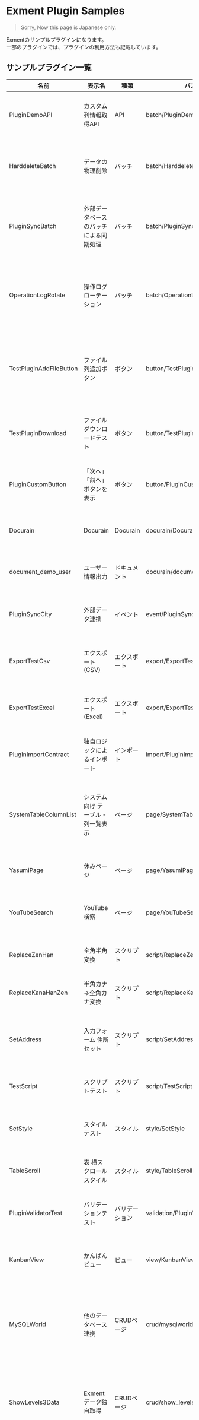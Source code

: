 # Exment Plugin Samples

> Sorry, Now this page is Japanese only.

Exmentのサンプルプラグインになります。  
一部のプラグインでは、プラグインの利用方法も記載しています。

## サンプルプラグイン一覧

| 名前 | 表示名 | 種類 | パス | 概要 |
| ---- | ---- | ---- | ---- | ---- |
| PluginDemoAPI | カスタム列情報取得API | API | batch/PluginDemoAPI | 列名からカスタム列情報を取得するサンプルAPIです。 |
| HarddeleteBatch | データの物理削除 | バッチ | batch/HarddeleteBatch | 論理削除しているすべてのデータを、完全に削除します。 |
| PluginSyncBatch | 外部データベースのバッチによる同期処理 | バッチ | batch/PluginSyncBatch | 外部データベースの都市データをExmentのテーブルと一括同期します。 |
| OperationLogRotate | 操作ログローテーション | バッチ | batch/OperationLogRotate | Exmentの操作ログを、一定日付経過したものをデータベースから物理削除します。 |
| TestPluginAddFileButton | ファイル列追加ボタン | ボタン | button/TestPluginAddFileButton | 指定のデータの列に、ファイル列が存在する場合、サンプルファイルを追加します。 |
| TestPluginDownload | ファイルダウンロードテスト | ボタン | button/TestPluginDownload | プラグインによって、ファイルをダウンロードするテストです。 |
| PluginCustomButton | 「次へ」「前へ」ボタンを表示 | ボタン | button/PluginCustomButton | データ詳細画面に「次へ」「前へ」ボタンを表示します。 |
| Docurain | Docurain | Docurain | docurain/Docurain | Docurainにより、PDFを作成するプラグインです。 |
| document_demo_user | ユーザー情報出力 | ドキュメント | docurain/document_demo_user | ユーザー情報出力のテスト用です。 |
| PluginSyncCity | 外部データ連携 | イベント | event/PluginSyncCity | 都市データの情報を外部データベースと連携します。 |
| ExportTestCsv | エクスポート(CSV) | エクスポート | export/ExportTestCsv | CSVファイルをエクスポートするプラグインです。 |
| ExportTestExcel | エクスポート(Excel) | エクスポート | export/ExportTestExcel | Excelファイルをエクスポートするプラグインです。 |
| PluginImportContract | 独自ロジックによるインポート | インポート | import/PluginImportContract | 契約データを独自ロジックでインポートします。 |
| SystemTableColumnList | システム向け テーブル・列一覧表示 | ページ | page/SystemTableColumnList | 内部パラメータも含めた、Exmentのテーブル・列の一覧を表示します。 |
| YasumiPage | 休みページ | ページ | page/YasumiPage | 表示年の祝日をページに表示します。 |
| YouTubeSearch | YouTube検索 | ページ | page/YouTubeSearch | YouTubeでデータ検索を行うプラグインです。 |
| ReplaceZenHan | 全角半角変換 | スクリプト | script/ReplaceZenHan | 全角の英数字を半角に置き換えます。 |
| ReplaceKanaHanZen | 半角カナ→全角カナ変換 | スクリプト | script/ReplaceKanaHanZen | 半角カナを全角カナに置き換えます。 |
| SetAddress | 入力フォーム 住所セット | スクリプト | script/SetAddress | 入力フォームの郵便番号を使用し、住所をセットします。 |
| TestScript | スクリプトテスト | スクリプト | script/TestScript | 一通りのスクリプトをテストします。 |
| SetStyle | スタイルテスト | スタイル | style/SetStyle | スタイルテストです。すべての文字色を赤色にします。 |
| TableScroll | 表 横スクロールスタイル | スタイル | style/TableScroll | 表の横スクロールのスタイルを設定します。 |
| PluginValidatorTest | バリデーションテスト | バリデーション | validation/PluginValidatorTest | カスタムテーブルのバリデーションのテストです。 |
| KanbanView | かんばんビュー | ビュー | view/KanbanView | シンプルなかんばんビューを表示するプラグインです。 |
| MySQLWorld | 他のデータベース連携 | CRUDページ | crud/mysqlworld | Exmentとは異なるデータベースと接続し、データの取得・追加・編集・削除を実施します。 |
| ShowLevels3Data | Exmentデータ独自取得 | CRUDページ | crud/show_levels3_data | 独自のSQLを用いて、3階層の項目を同時に一覧・参照できるようにするサンプルです。 |
| WordPress | REST API連携 | CRUDページ | crud/wordpress | REST APIを使用し、指定のWordpressサイトの投稿を一覧表示・詳細表示します。 |
| WordPresses | REST API連携(複数エンドポイント) | CRUDページ | crud/wordpresses | REST APIを使用し、複数のWordpressサイトの投稿を一覧表示・詳細表示します。複数のエンドポイントに対応し、画面からボタンで対象サイトを切り替えます。 |
| WordPressPost | REST API連携(認証、POST) | CRUDページ | crud/wordpress_post | REST APIを使用し、指定のWordpressサイトの投稿を一覧表示・詳細表示します。また、事前設定したアクセスキーを使用し、投稿の追加・編集・削除も実施します。 |
| OtherExment | REST API連携(OAuth認証) | CRUDページ | crud/OtherExment | 別サーバーのExmentとRest API連携し、データ取得を実施します。 |


## 使用方法
- このリポジトリをcloneするか、zipでダウンロードします。  

- 使用したいプラグインのフォルダまで遷移します。  
例："HarddeleteBatch"を使用したい場合：batch/HarddeleteBatch

- そのフォルダの"dist"フォルダを開きます。  
※ReadMe.mdなど、説明用のファイルがある場合、distフォルダと同階層に配置しています。プラグイン実体は、distフォルダ内に配置しています。  

- distフォルダの中身をzip化します。

- zipファイルを、Exmentのプラグインページからインストールしてください。  
インストール方法は[こちら](https://exment.net/docs/#/ja/plugin)です。  


